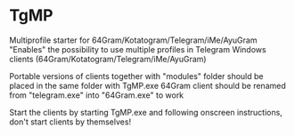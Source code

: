 # TgMP
Multiprofile starter for 64Gram/Kotatogram/Telegram/iMe/AyuGram
"Enables" the possibility to use multiple profiles in Telegram Windows clients (64Gram/Kotatogram/Telegram/iMe/AyuGram)

Portable versions of clients together with "modules" folder should be placed in the same folder with TgMP.exe
64Gram client should be renamed from "telegram.exe" into "64Gram.exe" to work

Start the clients by starting TgMP.exe and following onscreen instructions, don't start clients by themselves!
